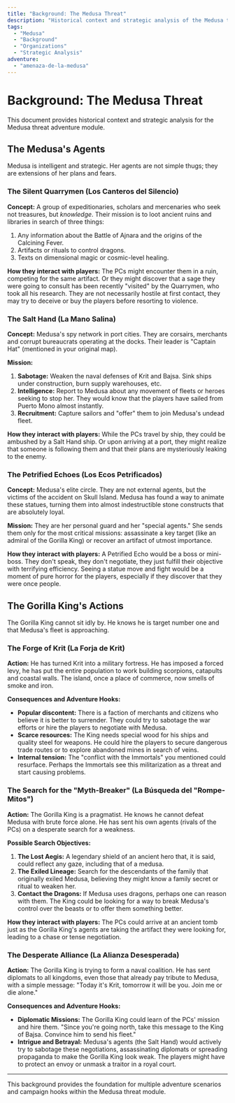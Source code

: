 ```yaml
---
title: "Background: The Medusa Threat"
description: "Historical context and strategic analysis of the Medusa threat - agents, alliances, and the brewing conflict."
tags:
  - "Medusa"
  - "Background"
  - "Organizations"
  - "Strategic Analysis"
adventure:
  - "amenaza-de-la-medusa"
---
```


# Background: The Medusa Threat

This document provides historical context and strategic analysis for the Medusa threat adventure module.

## The Medusa's Agents

Medusa is intelligent and strategic. Her agents are not simple thugs; they are extensions of her plans and fears.

### The Silent Quarrymen (Los Canteros del Silencio)

**Concept:** A group of expeditionaries, scholars and mercenaries who seek not treasures, but *knowledge*. Their mission is to loot ancient ruins and libraries in search of three things:

1. Any information about the Battle of Ajnara and the origins of the Calcining Fever.
2. Artifacts or rituals to control dragons.
3. Texts on dimensional magic or cosmic-level healing.

**How they interact with players:** The PCs might encounter them in a ruin, competing for the same artifact. Or they might discover that a sage they were going to consult has been recently "visited" by the Quarrymen, who took all his research. They are not necessarily hostile at first contact, they may try to deceive or buy the players before resorting to violence.

### The Salt Hand (La Mano Salina)

**Concept:** Medusa's spy network in port cities. They are corsairs, merchants and corrupt bureaucrats operating at the docks. Their leader is "Captain Hat" (mentioned in your original map).

**Mission:**
1. **Sabotage:** Weaken the naval defenses of Krit and Bajsa. Sink ships under construction, burn supply warehouses, etc.
2. **Intelligence:** Report to Medusa about any movement of fleets or heroes seeking to stop her. They would know that the players have sailed from Puerto Mono almost instantly.
3. **Recruitment:** Capture sailors and "offer" them to join Medusa's undead fleet.

**How they interact with players:** While the PCs travel by ship, they could be ambushed by a Salt Hand ship. Or upon arriving at a port, they might realize that someone is following them and that their plans are mysteriously leaking to the enemy.

### The Petrified Echoes (Los Ecos Petrificados)

**Concept:** Medusa's elite circle. They are not external agents, but the victims of the accident on Skull Island. Medusa has found a way to animate these statues, turning them into almost indestructible stone constructs that are absolutely loyal.

**Mission:** They are her personal guard and her "special agents." She sends them only for the most critical missions: assassinate a key target (like an admiral of the Gorilla King) or recover an artifact of utmost importance.

**How they interact with players:** A Petrified Echo would be a boss or mini-boss. They don't speak, they don't negotiate, they just fulfill their objective with terrifying efficiency. Seeing a statue move and fight would be a moment of pure horror for the players, especially if they discover that they were once people.

## The Gorilla King's Actions

The Gorilla King cannot sit idly by. He knows he is target number one and that Medusa's fleet is approaching.

### The Forge of Krit (La Forja de Krit)

**Action:** He has turned Krit into a military fortress. He has imposed a forced levy, he has put the entire population to work building scorpions, catapults and coastal walls. The island, once a place of commerce, now smells of smoke and iron.

**Consequences and Adventure Hooks:**
* **Popular discontent:** There is a faction of merchants and citizens who believe it is better to surrender. They could try to sabotage the war efforts or hire the players to negotiate with Medusa.
* **Scarce resources:** The King needs special wood for his ships and quality steel for weapons. He could hire the players to secure dangerous trade routes or to explore abandoned mines in search of veins.
* **Internal tension:** The "conflict with the Immortals" you mentioned could resurface. Perhaps the Immortals see this militarization as a threat and start causing problems.

### The Search for the "Myth-Breaker" (La Búsqueda del "Rompe-Mitos")

**Action:** The Gorilla King is a pragmatist. He knows he cannot defeat Medusa with brute force alone. He has sent his own agents (rivals of the PCs) on a desperate search for a weakness.

**Possible Search Objectives:**
1. **The Lost Aegis:** A legendary shield of an ancient hero that, it is said, could reflect any gaze, including that of a medusa.
2. **The Exiled Lineage:** Search for the descendants of the family that originally exiled Medusa, believing they might know a family secret or ritual to weaken her.
3. **Contact the Dragons:** If Medusa uses dragons, perhaps one can reason with them. The King could be looking for a way to break Medusa's control over the beasts or to offer them something better.

**How they interact with players:** The PCs could arrive at an ancient tomb just as the Gorilla King's agents are taking the artifact they were looking for, leading to a chase or tense negotiation.

### The Desperate Alliance (La Alianza Desesperada)

**Action:** The Gorilla King is trying to form a naval coalition. He has sent diplomats to all kingdoms, even those that already pay tribute to Medusa, with a simple message: "Today it's Krit, tomorrow it will be you. Join me or die alone."

**Consequences and Adventure Hooks:**
* **Diplomatic Missions:** The Gorilla King could learn of the PCs' mission and hire them. "Since you're going north, take this message to the King of Bajsa. Convince him to send his fleet."
* **Intrigue and Betrayal:** Medusa's agents (the Salt Hand) would actively try to sabotage these negotiations, assassinating diplomats or spreading propaganda to make the Gorilla King look weak. The players might have to protect an envoy or unmask a traitor in a royal court.

---

This background provides the foundation for multiple adventure scenarios and campaign hooks within the Medusa threat module.